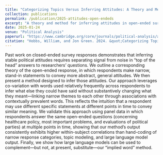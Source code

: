 ```yaml
---
title: "Categorizing Topics Versus Inferring Attitudes: A Theory and Method for Analyzing Open-ended Survey Responses"
collection: publications
permalink: /publication/2025-attitudes-open-endeds
excerpt: "A theory and method for inferring attitudes in open-ended survey responses and other short text documents."
date: 2025-01-24
venue: "Political Analysis"
paperurl: "https://www.cambridge.org/core/journals/political-analysis/article/categorizing-topics-versus-inferring-attitudes-a-theory-and-method-for-analyzing-openended-survey-responses/86230308E694A8DF24EA89FF3A451162"
citation: "Hobbs, William, and Jon Green. 2024. &quot;Categorizing Topics Versus Inferring Attitudes: A Theory and Method for Analyzing Open-ended Survey Responses.&quot; <i>Political Analysis</i>, FirstView."
---
```


Past work on closed-ended survey responses demonstrates that inferring stable political attitudes requires separating signal from noise in “top of the head” answers to researchers’ questions. We outline a corresponding theory of the open-ended response, in which respondents make narrow, stand-in statements to convey more abstract, general attitudes. We then present a method designed to infer those attitudes. Our approach leverages co-variation with words used relatively frequently across respondents to infer what else they could have said without substantively changing what they meant—linking narrow themes to each other through associations with contextually prevalent words. This reflects the intuition that a respondent may use different specific statements at different points in time to convey similar meaning. We validate this approach using panel data in which respondents answer the same open-ended questions (concerning healthcare policy, most important problems, and evaluations of political parties) at multiple points in time, showing that our method’s output consistently exhibits higher within-subject correlations than hand-coding of narrow response categories, topic modeling, and large language model output. Finally, we show how large language models can be used to complement—but not, at present, substitute—our “implied word” method.